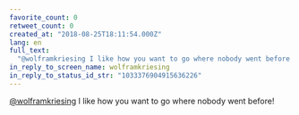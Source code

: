 ```yaml
---
favorite_count: 0
retweet_count: 0
created_at: "2018-08-25T18:11:54.000Z"
lang: en
full_text:
  "@wolframkriesing I like how you want to go where nobody went before!"
in_reply_to_screen_name: wolframkriesing
in_reply_to_status_id_str: "1033376904915636226"
---
```


[@wolframkriesing](https://twitter.com/wolframkriesing) I like how you want to
go where nobody went before!
